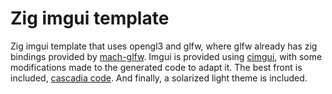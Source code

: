 # Zig imgui template
Zig imgui template that uses opengl3 and glfw, where glfw already has zig bindings provided by [mach-glfw](https://github.com/hexops/mach-glfw). Imgui is provided using [cimgui](https://github.com/cimgui/cimgui), with some modifications made to the generated code to adapt it. The best front is included, [cascadia code](https://github.com/microsoft/cascadia-code). And finally, a solarized light theme is included.
